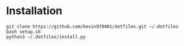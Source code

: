# Installation

```
git clone https://github.com/kevin970401/dotfiles.git ~/.dotfiles
bash setup.sh
python3 ~/.dotfiles/install.py
```
